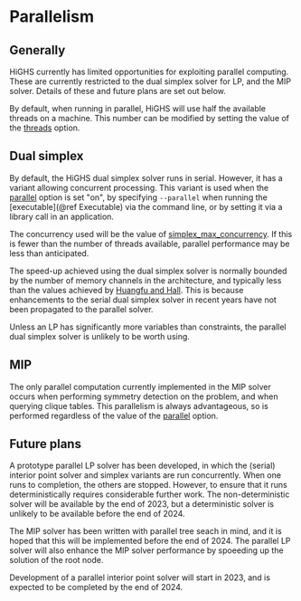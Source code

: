 # Parallelism

## Generally

HiGHS currently has limited opportunities for exploiting parallel
computing. These are currently restricted to the dual simplex solver
for LP, and the MIP solver. Details of these and future plans are set
out below.

By default, when running in parallel, HiGHS will use half the
available threads on a machine. This number can be modified by setting
the value of the
[threads](@ref)
option.

## Dual simplex

By default, the HiGHS dual simplex solver runs in serial. However, it
has a variant allowing concurrent processing. This variant is used
when the
[parallel](@ref)
option is set "on", by specifying `--parallel` when running the
[executable](@ref Executable) via
the command line, or by setting it via a library call in an
application.

The concurrency used will be the value of
[simplex\_max\_concurrency](@ref). If
this is fewer than the number of threads available, parallel
performance may be less than anticipated.

The speed-up achieved using the dual simplex solver is normally
bounded by the number of memory channels in the architecture, and
typically less than the values achieved by [Huangfu and
Hall](https://link.springer.com/article/10.1007/s12532-017-0130-5). This
is because enhancements to the serial dual simplex solver in recent
years have not been propagated to the parallel solver.

Unless an LP has significantly more variables than constraints, the
parallel dual simplex solver is unlikely to be worth using.

## MIP

The only parallel computation currently implemented in the MIP solver
occurs when performing symmetry detection on the problem, and when
querying clique tables. This parallelism is always advantageous, so is
performed regardless of the value of the
[parallel](@ref) option.

## Future plans

A prototype parallel LP solver has been developed, in which the
(serial) interior point solver and simplex variants are run
concurrently. When one runs to completion, the others are
stopped. However, to ensure that it runs deterministically requires
considerable further work. The non-deterministic solver will be
available by the end of 2023, but a deterministic solver is unlikely
to be available before the end of 2024.

The MIP solver has been written with parallel tree seach in mind, and
it is hoped that this will be implemented before the end of 2024. The
parallel LP solver will also enhance the MIP solver performance by
spoeeding up the solution of the root node.

Development of a parallel interior point solver will start in 2023,
and is expected to be completed by the end of 2024.



